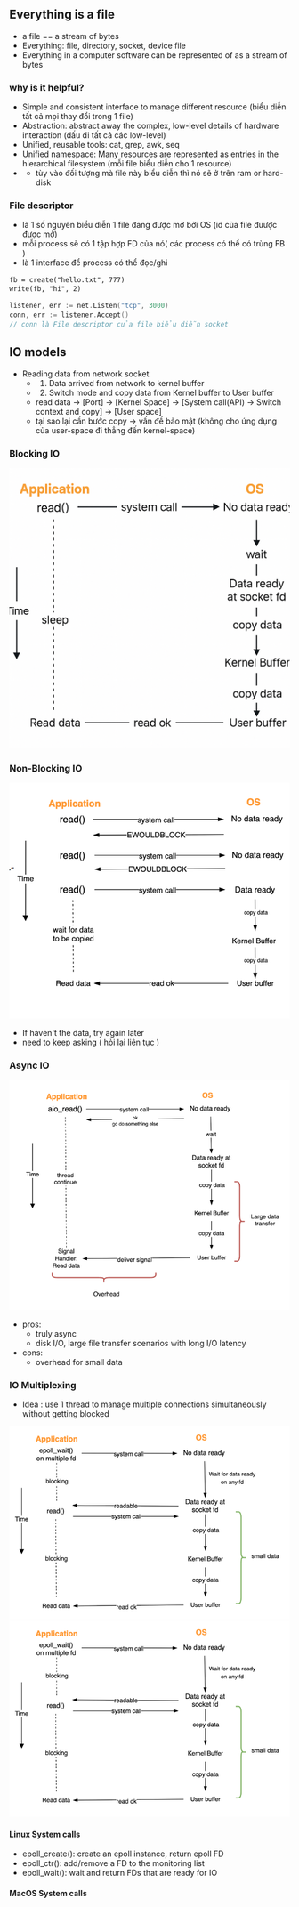 ## Everything is a file
- a file  == a stream of bytes
- Everything: file, directory, socket, device file
- Everything in a computer software can be represented of as a stream of bytes

### why is it helpful?
- Simple and consistent interface to manage different resource (biểu diễn tất cả mọi thay đổi trong 1 file)
- Abstraction: abstract away the complex, low-level details of hardware interaction (dấu đi tất cả các low-level)
- Unified, reusable tools: cat, grep, awk, seq
- Unified namespace: Many resources are represented as entries in the hierarchical filesystem (mỗi file biểu diễn cho 1 resource)
- * tùy vào đối tượng mà file này biểu diễn thì nó sẽ ở trên ram or hard-disk

### File descriptor
- là 1 số nguyên biểu diễn 1 file đang được mở bởi OS (id của file đuược được mở)
- mỗi process sẽ có 1 tập hợp FD của nó( các process có thể có trùng FB )
- là 1 interface để process có thể đọc/ghi

```
fb = create("hello.txt", 777)
write(fb, "hi", 2)
```

```go
listener, err := net.Listen("tcp", 3000)
conn, err := listener.Accept()
// conn là File descriptor của file biểu diễn socket 
```

## IO models
- Reading data from network socket
  - 1. Data arrived from network to kernel buffer
  - 2. Switch mode and copy data from Kernel buffer to User buffer
  - read data -> [Port] -> [Kernel Space] -> [System call(API) -> Switch context and copy] -> [User space]
  - tại sao lại cần bước copy -> vấn đề bảo mật (không cho ứng dụng của user-space đi thẳng đến kernel-space)


### Blocking IO

<img src="./blockingio.png">


### Non-Blocking IO

<img src="./nonblockingio.png">

- If haven't the data, try again later
- need to keep asking ( hỏi lại liên tục )

### Async IO
<img src="./asyncio.png">

- pros: 
  - truly async
  - disk I/O, large file transfer scenarios with long I/O latency
- cons:
  - overhead for small data

### IO Multiplexing

- Idea : use 1 thread to manage multiple connections simultaneously without getting blocked

<img src="./iomultiplexing1.png">


<img src="./iomultiplexing2.png">

#### Linux System calls
- epoll_create(): create an epoll instance, return epoll FD
- epoll_ctr(): add/remove a FD to the monitoring list
- epoll_wait(): wait and return FDs that are ready for IO

#### MacOS System calls